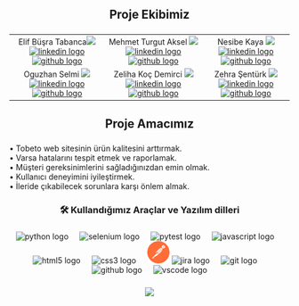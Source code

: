 ###

<h2 align="center">Proje Ekibimiz</h2>

###
###

| | | |
|:-------------------------:|:-------------------------:|:-------------------------:|
|Elif Büşra Tabanca<img width="1604"  src="https://i.imgur.com/XNYF0oW.jpeg"> <a href="https://www.linkedin.com/in/eliftabanca/" target="_blank"><img src="https://img.shields.io/static/v1?message=LinkedIn&logo=linkedin&label=&color=0077B5&logoColor=white&labelColor=&style=for-the-badge" height="25" alt="linkedin logo"/></a> <a href="https://github.com/eliftabanca" target="_blank"><img src="https://img.shields.io/badge/-GitHub-181717?style=flat-square&logo=github" height="25" alt="github logo"  /></a> | Mehmet Turgut Aksel <img width="1604"  src="https://i.imgur.com/K32ISMs.jpeg"> <a href="https://www.linkedin.com/in/mehmeturgutaksel/" target="_blank"><img src="https://img.shields.io/static/v1?message=LinkedIn&logo=linkedin&label=&color=0077B5&logoColor=white&labelColor=&style=for-the-badge" height="25" alt="linkedin logo"/></a> <a href="https://github.com/mtaksel" target="_blank"> <img src="https://img.shields.io/badge/-GitHub-181717?style=flat-square&logo=github" height="25" alt="github logo"  /></a> | Nesibe Kaya <img width="1604"  src="https://i.imgur.com/PcDuYQB.jpg"> <a href="https://www.linkedin.com/in/nesibe-k/" target="_blank"><img src="https://img.shields.io/static/v1?message=LinkedIn&logo=linkedin&label=&color=0077B5&logoColor=white&labelColor=&style=for-the-badge" height="25" alt="linkedin logo"/></a> <a href="https://github.com/n-kaya55" target="_blank"><img src="https://img.shields.io/badge/-GitHub-181717?style=flat-square&logo=github" height="25" alt="github logo"  /></a> |
| Oguzhan Selmi <img width="1604"  src="http://placekitten.com/g/200/300"> <a href="https://www.linkedin.com/in/o%C4%9Fuzhanselmi/" target="_blank"><img src="https://img.shields.io/static/v1?message=LinkedIn&logo=linkedin&label=&color=0077B5&logoColor=white&labelColor=&style=for-the-badge" height="25" alt="linkedin logo"  /></a> <a href="https://github.com/Oguz4242" target="_blank"><img src="https://img.shields.io/badge/-GitHub-181717?style=flat-square&logo=github" height="25" alt="github logo"  /></a> | Zeliha Koç Demirci <img width="1604"  src="https://i.imgur.com/jPtRiMh.jpg"> <a href="https://www.linkedin.com/in/gonca-zeliha-demirci/" target="_blank"><img src="https://img.shields.io/static/v1?message=LinkedIn&logo=linkedin&label=&color=0077B5&logoColor=white&labelColor=&style=for-the-badge" height="25" alt="linkedin logo"  /></a> <a href="https://github.com/gonca-zeliha" target="_blank"><img src="https://img.shields.io/badge/-GitHub-181717?style=flat-square&logo=github" height="25" alt="github logo"  /></a> | Zehra Şentürk <img width="1604"  src="https://i.imgur.com/DPXGdq3.jpg"> <a href="https://www.linkedin.com/in/zehra-senturk1828/" target="_blank"><img src="https://img.shields.io/static/v1?message=LinkedIn&logo=linkedin&label=&color=0077B5&logoColor=white&labelColor=&style=for-the-badge" height="25" alt="linkedin logo"  /></a> <a href="https://github.com/Zehrasenturk1828" target="_blank"><img src="https://img.shields.io/badge/-GitHub-181717?style=flat-square&logo=github" height="25" alt="github logo"  /></a> |

### 

<h2 align="center">Proje Amacımız</h2>

###

<p align="left">• Tobeto web sitesinin ürün kalitesini arttırmak.<br>  •  Varsa hatalarını tespit etmek ve raporlamak.<br>•    Müşteri gereksinimlerini sağladığınızdan emin olmak.<br>  •  Kullanıcı deneyimini iyileştirmek.<br>  •  İleride çıkabilecek sorunlara karşı önlem almak.<br> 
  
### 

<h3 align="center">🛠 Kullandığımız Araçlar ve Yazılım dilleri</h3>

###

<div align="center">
  <img src="https://cdn.jsdelivr.net/gh/devicons/devicon/icons/python/python-original.svg" height="40" alt="python logo"  />
  <img width="12" />
  <img src="https://cdn.jsdelivr.net/gh/devicons/devicon/icons/selenium/selenium-original.svg" height="40" alt="selenium logo"  />
  <img width="12" />
  <img src="https://cdn.jsdelivr.net/gh/devicons/devicon/icons/pytest/pytest-original.svg" height="40" alt="pytest logo"  />
  <img width="12" />
  <img src="https://cdn.jsdelivr.net/gh/devicons/devicon/icons/javascript/javascript-original.svg" height="40" alt="javascript logo"  />
  <img width="12" />
  <img src="https://cdn.jsdelivr.net/gh/devicons/devicon/icons/html5/html5-original.svg" height="40" alt="html5 logo"  />
  <img width="12" />
  <img src="https://cdn.jsdelivr.net/gh/devicons/devicon/icons/css3/css3-original.svg" height="40" alt="css3 logo"  />
  <img width="12" />
  <img src="https://raw.githubusercontent.com/teamedwardforever/Readme-Generator/71f25dd8b98329b168142a6b782a107b75eab178/svg/Skills/Software/getpostman-icon.svg" alt="Postman" width="40" height="40"/>
  <img src="https://cdn.jsdelivr.net/gh/devicons/devicon/icons/jira/jira-original.svg" height="40" alt="jira logo"  />
  <img width="12" />
  <img src="https://cdn.jsdelivr.net/gh/devicons/devicon/icons/git/git-original.svg" height="40" alt="git logo"  />
  <img width="12" />
  <img src="https://cdn.jsdelivr.net/gh/devicons/devicon/icons/github/github-original.svg" height="40" alt="github logo"  />
  <img width="12" />
  <img src="https://cdn.jsdelivr.net/gh/devicons/devicon/icons/vscode/vscode-original.svg" height="40" alt="vscode logo"  />
</div>

###


<div align="center">
  <img src="https://profile-counter.glitch.me/TobetoTest2a/count.svg?"  />
</div>
<!--

**Here are some ideas to get you started:**

🙋‍♀️ A short introduction - what is your organization all about?
🌈 Contribution guidelines - how can the community get involved?
👩‍💻 Useful resources - where can the community find your docs? Is there anything else the community should know?
🍿 Fun facts - what does your team eat for breakfast?
🧙 Remember, you can do mighty things with the power of [Markdown](https://docs.github.com/github/writing-on-github/getting-started-with-writing-and-formatting-on-github/basic-writing-and-formatting-syntax)
-->
